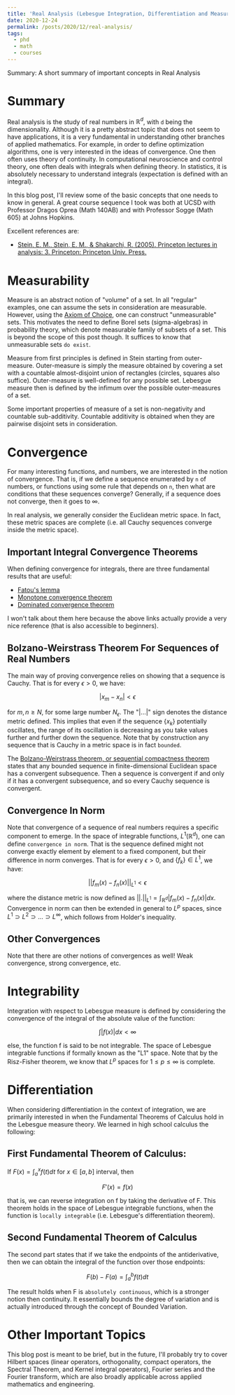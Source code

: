```yaml
---
title: 'Real Analysis (Lebesgue Integration, Differentiation and Measure)'
date: 2020-12-24
permalink: /posts/2020/12/real-analysis/
tags:
  - phd
  - math
  - courses
---
```


Summary: A short summary of important concepts in Real Analysis

# Summary
Real analysis is the study of real numbers in $\mathbb{R}^d$, with 
``d`` being the dimensionality. Although it is a pretty abstract topic 
that does not seem to have applications, it is a very fundamental 
in understanding other branches of applied mathematics. For example, in order
to define optimization algorithms, one is very interested in the ideas of convergence.
One then often uses theory of continuity. In computational neuroscience and 
control theory, one often deals with integrals when defining theory. In 
statistics, it is absolutely necessary to understand integrals (expectation 
is defined with an integral).

In this blog post, I'll review some of the basic concepts that one
needs to know in general. A great course sequence I took was both at UCSD with 
Professor Dragos Oprea (Math 140AB) and with Professor Sogge (Math 605) at Johns Hopkins.

Excellent references are:
- [Stein, E. M., Stein, E. M., & Shakarchi, R. (2005). Princeton lectures in analysis: 3. Princeton: Princeton Univ. Press.](http://www.cmat.edu.uy/~mordecki/courses/medida2013/book.pdf)

# Measurability
Measure is an abstract notion of "volume" of a set. In all "regular" 
examples, one can assume the sets in consideration are measurable. However,
using the [Axiom of Choice](https://en.wikipedia.org/wiki/Axiom_of_choice), one
can construct "unmeasurable" sets. This motivates the need to define Borel sets (sigma-algebras)
in probability theory, which denote measurable family of subsets of a set. This 
is beyond the scope of this post though. It suffices to know that unmeasurable 
sets ``do exist``.

Measure from first principles is defined in Stein starting from outer-measure. 
Outer-measure is simply the measure obtained by covering a set with a countable 
almost-disjoint union of rectangles (circles, squares also suffice). Outer-measure
is well-defined for any possible set. Lebesgue measure then is defined by 
the infimum over the possible outer-measures of a set.

Some important properties of measure of a set is non-negativity and 
countable sub-additivity. Countable additivity is obtained when 
they are pairwise disjoint sets in consideration.

# Convergence
For many interesting functions, and numbers, we are interested in 
the notion of convergence. That is, if we define a sequence enumerated 
by ``n`` of numbers, or functions using some rule that depends on ``n``, 
then what are conditions that these sequences converge? Generally, 
if a sequence does not converge, then it goes to $\infty$.

In real analysis, we generally consider the Euclidean metric space. 
In fact, these metric spaces are complete (i.e. all Cauchy sequences converge
inside the metric space).

## Important Integral Convergence Theorems
When defining convergence for integrals, there are three fundamental results 
that are useful:

- [Fatou's lemma](https://www.math3ma.com/blog/fatous-lemma)
- [Monotone convergence theorem](https://www.math3ma.com/blog/monotone-convergence-theorem)
- [Dominated convergence theorem](https://www.math3ma.com/blog/dominated-convergence-theorem)

I won't talk about them here because the above links actually provide 
a very nice reference (that is also accessible to beginners).

## Bolzano-Weirstrass Theorem For Sequences of Real Numbers
The main way of proving convergence relies on showing that a sequence 
is Cauchy. That is for every $\epsilon > 0$, we have:

$$|x_m - x_n| < \epsilon$$

for $m, n \ge N$, for some large number $N_\epsilon$. The "|...|" sign 
denotes the distance metric defined. This implies that even if 
the sequence $\{x_k\}$ potentially oscillates, the range of its oscillation
is decreasing as you take values further and further down the sequence.
Note that by construction any sequence that is Cauchy in a metric space 
is in fact ``bounded``.

The [Bolzano-Weirstrass theorem, or sequential compactness theorem](https://en.wikipedia.org/wiki/Bolzano%E2%80%93Weierstrass_theorem) 
states that any bounded sequence in finite-dimensional Euclidean space has 
a convergent subsequence. Then a sequence is convergent if and only if 
it has a convergent subsequence, and so every Cauchy sequence is convergent.

## Convergence In Norm
Note that convergence of a sequence of real numbers requires a specific 
component to emerge. In the space of integrable functions, $L^1(\mathbb{R}^d)$, 
one can define ``convergence in norm``. That is the sequence defined might not 
converge exactly element by element to a fixed component, but their difference in norm
converges. That is for every $\epsilon > 0$, and $\{f_k\} \in L^1$, we have:

$$||f_m(x) - f_n(x)||_{L^1} < \epsilon$$

where the distance metric is now defined as $||.||_{L^1} = \int_{\mathbb{R}^d} |f_m(x) - f_n(x)| dx$. 
Convergence in norm can then be extended in general to $L^p$ spaces, since 
$L^1 \supset L^2 \supset ... \supset L^\infty$, which follows from Holder's 
inequality.

## Other Convergences
Note that there are other notions of convergences as well! 
Weak convergence, strong convergence, etc.

# Integrability
Integration with respect to Lebesgue measure is defined by considering the 
convergence of the integral of the absolute value of the function:

$$\int |f(x)| dx < \infty$$

else, the function f is said to be not integrable. The space of 
Lebesgue integrable functions if formally known as the "L1" space. 
Note that by the Risz-Fisher theorem, we know that $L^p$ spaces for 
$1 \le p \le \infty$ is complete. 

# Differentiation
When considering differentiation in the context of integration, 
we are primarily interested in when the Fundamental Theorems of Calculus hold
in the Lebesgue measure theory. We learned in high school calculus the following:

## First Fundamental Theorem of Calculus:
If $F(x) = \int_a^x f(t) dt$ for $x \in [a, b]$ interval, then

$$F'(x) = f(x)$$

that is, we can reverse integration on f by taking the derivative of F.
This theorem holds in the space of Lebesgue integrable functions, when the 
function is ``locally integrable`` (i.e. Lebesgue's differentiation theorem).

## Second Fundamental Theorem of Calculus
The second part states that if we take the endpoints of the antiderivative, 
then we can obtain the integral of the function over those endpoints:

$$F(b) - F(a) = \int_a^b f(t) dt$$

The result holds when F is ``absolutely continuous``, which is a stronger 
notion then continuity. It essentially bounds the degree of variation and is 
actually introduced through the concept of Bounded Variation.

# Other Important Topics
This blog post is meant to be brief, but in the future, I'll probably 
try to cover Hilbert spaces (linear operators, orthogonality, compact operators, 
the Spectral Theorem, and Kernel integral operators), Fourier series and the Fourier transform, which are also 
broadly applicable across applied mathematics and engineering.
